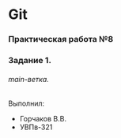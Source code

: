 # Git
### Практическая работа №8
### Задание 1.
###### main-ветка. 

Выполнил:
* Горчаков В.В.
* УВПв-321
